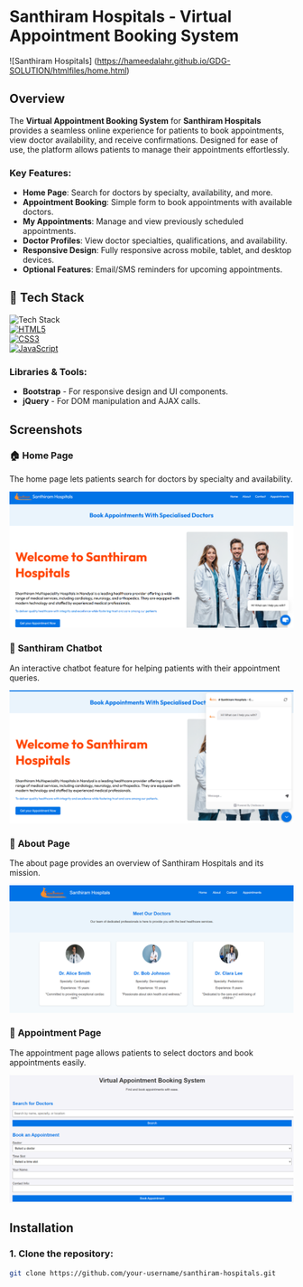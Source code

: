 # Santhiram Hospitals - Virtual Appointment Booking System

![Santhiram Hospitals] (https://hameedalahr.github.io/GDG-SOLUTION/htmlfiles/home.html)  <!-- Replace with your own image URL -->

## Overview

The **Virtual Appointment Booking System** for **Santhiram Hospitals** provides a seamless online experience for patients to book appointments, view doctor availability, and receive confirmations. Designed for ease of use, the platform allows patients to manage their appointments effortlessly.

### Key Features:
- **Home Page**: Search for doctors by specialty, availability, and more.
- **Appointment Booking**: Simple form to book appointments with available doctors.
- **My Appointments**: Manage and view previously scheduled appointments.
- **Doctor Profiles**: View doctor specialties, qualifications, and availability.
- **Responsive Design**: Fully responsive across mobile, tablet, and desktop devices.
- **Optional Features**: Email/SMS reminders for upcoming appointments.

## 📌 Tech Stack

![Tech Stack](https://img.shields.io/badge/Frontend-%3CHTML%3E%2C%20CSS%2C%20JavaScript-blue)  
[![HTML5](https://img.shields.io/badge/HTML5-%23E34F26.svg?style=for-the-badge&logo=html5&logoColor=white)](https://www.w3.org/html/)  
[![CSS3](https://img.shields.io/badge/CSS3-%231572B6.svg?style=for-the-badge&logo=css3&logoColor=white)](https://www.w3.org/Style/CSS/)  
[![JavaScript](https://img.shields.io/badge/JavaScript-%23323330.svg?style=for-the-badge&logo=javascript&logoColor=%23F7DF1E)](https://developer.mozilla.org/en-US/docs/Web/JavaScript)

### Libraries & Tools:
- **Bootstrap** - For responsive design and UI components.
- **jQuery** - For DOM manipulation and AJAX calls.

## Screenshots

### 🏠 **Home Page**
The home page lets patients search for doctors by specialty and availability.

![Home Page](https://github.com/Hameedalahr/GDG-SOLUTION/blob/4e69070e2e80723467e1491499ea09d89b1fc268/homepage.png)

### 🤖 **Santhiram Chatbot**
An interactive chatbot feature for helping patients with their appointment queries.

![Santhiram Chatbot](https://github.com/Hameedalahr/GDG-SOLUTION/blob/917fc9601d950d63cd4742fae611539ed980bcfc/chatbotpage.png)

### 📄 **About Page**
The about page provides an overview of Santhiram Hospitals and its mission.

![About Page](https://github.com/Hameedalahr/GDG-SOLUTION/blob/ec9929a365836589d691e8d7ba7c5afc0b623e17/aboutpage.png)

### 📅 **Appointment Page**
The appointment page allows patients to select doctors and book appointments easily.

![Appointment Page](https://github.com/Hameedalahr/GDG-SOLUTION/blob/ec9929a365836589d691e8d7ba7c5afc0b623e17/appointmentpage.png)

## Installation

### 1. Clone the repository:
```bash
git clone https://github.com/your-username/santhiram-hospitals.git

